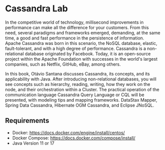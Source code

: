 # Cassandra Lab


In the competitive world of technology, millisecond improvements in performance can make all the difference for your customers. From this need, several paradigms and frameworks emerged, demanding, at the same time, a good and fast performance in the persistence of information. Apache Cassandra was born in this scenario, the NoSQL database, elastic, fault-tolerant, and with a high degree of performance. Cassandra is a non-relational database originated by Facebook. Today, it is an open-source project within the Apache Foundation with successes in the world's largest companies, such as Netflix, GitHub, eBay, among others.

In this book, Otávio Santana discusses Cassandra, its concepts, and its applicability with Java. After introducing non-relational databases, you will see concepts such as hierarchy, reading, writing, how they work on the node, and their orchestration within a Cluster. The practical operation of the communication language Cassandra Query Language or CQL will be presented, with modeling tips and mapping frameworks. DataStax Mapper, Spring Data Cassandra, Hibernate OGM Cassandra, and Eclipse JNoSQL.


## Requirements

* Docker: https://docs.docker.com/engine/install/centos/
* Docker Compose: https://docs.docker.com/compose/install/
* Java Version 11 or 17
